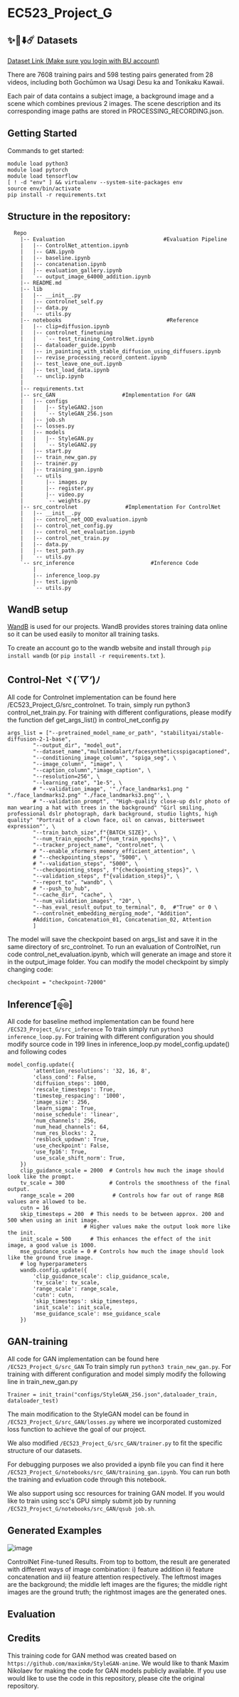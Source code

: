 ﻿# EC523_Project_G

## ✨🌠⬇️☄️ Datasets
[Dataset Link (Make sure you login with BU account)](https://drive.google.com/drive/folders/1kAZTuUCdl9n1POjpV3j5HnWQ8rzlQO6O?usp=drive_link)

There are 7608 training pairs and 598 testing pairs generated from 28 videos, including both Gochūmon wa Usagi Desu ka and Tonikaku Kawaii.  

Each pair of data contains a subject image, a background image and a scene which combines previous 2 images.
The scene description and its corresponding image paths are stored in PROCESSING_RECORDING.json.

## Getting Started
Commands to get started:
```
module load python3
module load pytorch
module load tensorflow
[ ! -d "env" ] && virtualenv --system-site-packages env
source env/bin/activate
pip install -r requirements.txt
```

## Structure in the repository:
```
  Repo
    |-- Evaluation                               #Evaluation Pipeline
    |   |-- ControlNet_attention.ipynb
    |   |-- GAN.ipynb
    |   |-- baseline.ipynb
    |   |-- concatenation.ipynb
    |   |-- evaluation_gallery.ipynb
    |   `-- output_image_64000_addition.ipynb
    |-- README.md
    |-- lib
    |   |-- __init__.py
    |   |-- controlnet_self.py
    |   |-- data.py
    |   `-- utils.py
    |-- notebooks                                 #Reference
    |   |-- clip+diffusion.ipynb
    |   |-- controlnet_finetuning
    |   |   `-- test_training_ControlNet.ipynb
    |   |-- dataloader_guide.ipynb
    |   |-- in_painting_with_stable_diffusion_using_diffusers.ipynb
    |   |-- revise_processing_record_content.ipynb
    |   |-- test_leave_one_out.ipynb
    |   |-- test_load_data.ipynb
    |   `-- unclip.ipynb
    |
    |-- requirements.txt
    |-- src_GAN        				#Implementation For GAN
    |   |-- configs
    |   |   |-- StyleGAN2.json
    |   |   `-- StyleGAN_256.json
    |   |-- job.sh
    |   |-- losses.py
    |   |-- models
    |   |   |-- StyleGAN.py
    |   |   `-- StyleGAN2.py
    |   |-- start.py
    |   |-- train_new_gan.py
    |   |-- trainer.py
    |   |-- training_gan.ipynb
    |   `-- utils
    |       |-- images.py
    |       |-- register.py
    |       |-- video.py
    |       `-- weights.py
    |-- src_controlnet				 #Implementation For ControlNet
    |   |-- __init__.py
    |   |-- control_net_OOD_evaluation.ipynb
    |   |-- control_net_config.py
    |   |-- control_net_evaluation.ipynb
    |   |-- control_net_train.py
    |   |-- data.py
    |   |-- test_path.py
    |   `-- utils.py
    `-- src_inference            			 #Inference Code
        |
        |-- inference_loop.py
        |-- test.ipynb
        `-- utils.py
```



## WandB setup
[WandB](https://docs.wandb.ai/) is used for our projects. WandB provides stores training data online so it can be used easily to monitor all training tasks.

To create an account go to the wandb website and install through `pip install wandb` (or `pip install -r requirements.txt` ).


## Control-Net ヾ(*´▽‘*)ﾉ
All code for Controlnet implementation can be found here /EC523_Project_G/src_controlnet. To train, simply run python3 control_net_train.py. For training with different configurations,
 please modify the function def get_args_list() in control_net_config.py 
```
args_list = ["--pretrained_model_name_or_path", "stabilityai/stable-diffusion-2-1-base",
    	"--output_dir", "model_out",
    	"--dataset_name","multimodalart/facesyntheticsspigacaptioned",
    	"--conditioning_image_column", "spiga_seg", \
    	"--image_column", "image", \
    	"--caption_column","image_caption", \
    	"--resolution=256", \
    	"--learning_rate", "1e-5", \
    	# "--validation_image", '"./face_landmarks1.png " "./face_landmarks2.png" "./face_landmarks3.png"', \
    	# "--validation_prompt", '"High-quality close-up dslr photo of man wearing a hat with trees in the background" "Girl smiling, professional dslr photograph, dark background, studio lights, high quality" "Portrait of a clown face, oil on canvas, bittersweet expression"', \
    	"--train_batch_size",f"{BATCH_SIZE}", \
    	"--num_train_epochs",f"{num_train_epochs}", \
    	"--tracker_project_name", "controlnet", \
    	# "--enable_xformers_memory_efficient_attention", \
    	# "--checkpointing_steps", "5000", \
    	# "--validation_steps", "5000", \
    	"--checkpointing_steps", f"{checkpointing_steps}", \
    	"--validation_steps", f"{validation_steps}", \
    	"--report_to", "wandb", \
    	# "--push_to_hub",
    	"--cache_dir", "cache", \
    	"--num_validation_images", "20", \
    	"--has_eval_result_output_to_terminal", 0,  #"True" or 0 \
    	"--controlnet_embedding_merging_mode", "Addition",
    	#Addition, Concatenation_01, Concatenation_02, Attention
    	]
```
The model will save the checkpoint based on args_list and save it in the same directory of src_controlnet. To run an evaluation of ControlNet, run code control_net_evaluation.ipynb, which will generate an image and store it in the output_image folder. You can modify the model checkpoint by simply changing code:
```
checkpoint = "checkpoint-72000"
```


## Inference  ͡[๏̯͡๏]
All code for baseline method implementation can be found here `/EC523_Project_G/src_inference`
To train simply run  `python3 inference_loop.py`. For training with different configuration you should modify source code in 199 lines in inference_loop.py model_config.update() and following codes
```
model_config.update({
        'attention_resolutions': '32, 16, 8',
        'class_cond': False,
        'diffusion_steps': 1000,
        'rescale_timesteps': True,
        'timestep_respacing': '1000',  
        'image_size': 256,
        'learn_sigma': True,
        'noise_schedule': 'linear',
        'num_channels': 256,
        'num_head_channels': 64,
        'num_res_blocks': 2,
        'resblock_updown': True,
        'use_checkpoint': False,
        'use_fp16': True,
        'use_scale_shift_norm': True,
    })
    clip_guidance_scale = 2000  # Controls how much the image should look like the prompt.
    tv_scale = 300              # Controls the smoothness of the final output.
    range_scale = 200            # Controls how far out of range RGB values are allowed to be.
    cutn = 16
    skip_timesteps = 200  # This needs to be between approx. 200 and 500 when using an init image.
                        # Higher values make the output look more like the init.
    init_scale = 500      # This enhances the effect of the init image, a good value is 1000.
    mse_guidance_scale = 0 # Controls how much the image should look like the ground true image.
    # log hyperparameters
    wandb.config.update({
        'clip_guidance_scale': clip_guidance_scale,
        'tv_scale': tv_scale,
        'range_scale': range_scale,
        'cutn': cutn,
        'skip_timesteps': skip_timesteps,
        'init_scale': init_scale,
        'mse_guidance_scale': mse_guidance_scale
    })
```
## GAN-training
All code for GAN implementation can be found here `/EC523_Project_G/src_GAN`
To train simply run  `python3 train_new_gan.py`. For training with different configuration and model simply modify the following line  in train_new_gan.py

`Trainer = init_train("configs/StyleGAN_256.json",dataloader_train, dataloader_test)`

The main modification to the StyleGAN model can be found in `/EC523_Project_G/src_GAN/losses.py` where we incorporated customized loss function to achieve the goal of our project.

We also modified `/EC523_Project_G/src_GAN/trainer.py` to fit the specific structure of our datasets.

For debugging purposes we also provided a ipynb file you can find it here `/EC523_Project_G/notebooks/src_GAN/training_gan.ipynb`. You can run both the training and evluation code through this notebook. 


We also support using scc resources for training GAN model. If you would like to train using scc's GPU simply submit job by running `/EC523_Project_G/notebooks/src_GAN/qsub job.sh`. 

## Generated Examples
![image](https://github.com/YCHuang2112sub/EC523_Project_G/assets/129738407/57bdc99e-1b6f-43c5-9f23-8b26eb1d07d6)

ControlNet Fine-tuned Results. From top to bottom, the result are generated with different ways of image combination: 
i) feature addition ii) feature concatenation and iii) feature attention respectively. 
The leftmost images are the background; the middle left images are the figures; the middle right images are the ground truth; the rightmost images are the generated ones.


## Evaluation


## Credits

This training code for GAN method was created based on `https://github.com/maximkm/StyleGAN-anime`. We would like to thank Maxim Nikolaev for making the code for GAN models publicly available. If you use would like to use the code in this repository, please cite the original repository.
